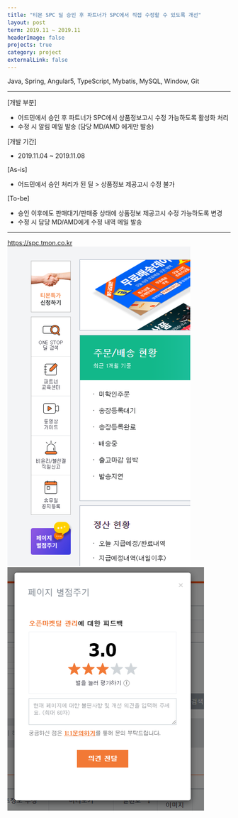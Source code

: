 ```yaml
---
title: "티몬 SPC 딜 승인 후 파트너가 SPC에서 직접 수정할 수 있도록 개선"
layout: post
term: 2019.11 ~ 2019.11
headerImage: false
projects: true
category: project
externalLink: false
---
```


Java, Spring, Angular5, TypeScript, Mybatis, MySQL, Window, Git

---

[개발 부분]
- 어드민에서 승인 후 파트너가 SPC에서 상품정보고시 수정 가능하도록 활성화 처리
- 수정 시 알림 메일 발송 (담당 MD/AMD 에게만 발송)

[개발 기간]
- 2019.11.04 ~ 2019.11.08
 
 [As-is] 
-  어드민에서 승인 처리가 된 딜 > 상품정보 제공고시 수정 불가
 
 [To-be] 
 - 승인 이후에도 판매대기/판매중 상태에 상품정보 제공고시 수정 가능하도록 변경
 - 수정 시 담당 MD/AMD에게 수정 내역 메일 발송

 
---

https://spc.tmon.co.kr
<br>
<img src="../assets/images/project10-0.png">
<img src="../assets/images/project10-1.png">
